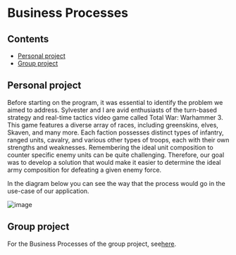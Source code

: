 # Business Processes

## Contents
- [Personal project](#personal-project)
- [Group project](group-project)

## Personal project
Before starting on the program, it was essential to identify the problem we aimed to address. Sylvester and I are avid enthusiasts of the turn-based strategy and real-time tactics video game called Total War: Warhammer 3. 
This game features a diverse array of races, including greenskins, elves, Skaven, and many more. Each faction possesses distinct types of infantry, ranged units, cavalry, and various other types of troops, each with their own strengths and weaknesses. 
Remembering the ideal unit composition to counter specific enemy units can be quite challenging. Therefore, our goal was to develop a solution that would make it easier to determine the ideal army composition for defeating a given enemy force.

In the diagram below you can see the way that the process would go in the use-case of our application.
 
![image](https://github.com/TotalTactician/Documentation/assets/81526735/96e9cbf3-308d-4c3c-ae28-2025ea976c81)

## Group project
For the Business Processes of the group project, see[here](https://github.com/Null-Not-Found/DashBuddy-Documentation/blob/main/Learning%20Outcomes/Business%20processes.md).
